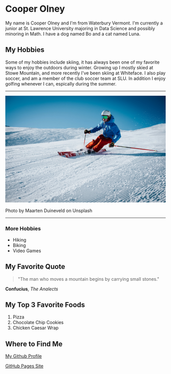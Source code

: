 # Cooper Olney

My name is Cooper Olney and I'm from Waterbury Vermont. I'm currently a junior at St. Lawrence University majoring in Data Science and possibly minoring in Math.
I have a dog named Bo and a cat named Luna.

## My Hobbies

Some of my hobbies include skiing, it has always been one of my favorite ways to enjoy the outdoors during winter. 
Growing up I mostly skied at Stowe Mountain, and more recently I've been skiing at Whiteface.
I also play soccer, and am a member of the club soccer team at SLU. In addition I enjoy golfing whenever I can, espically during the summer.

---

![Guy Skiing on Mountain](skiing.jpg)

Photo by Maarten Duineveld on Unsplash

---

### More Hobbies
- Hiking
- Biking
- Video Games

## My Favorite Quote

> "The man who moves a mountain begins by carrying small stones."

**Confucius**, *The Analects* 

## My Top 3 Favorite Foods

1. Pizza
2. Chocolate Chip Cookies
3. Chicken Caesar Wrap

## Where to Find Me

[My Github Profile](https://github.com/cooperolney)

[GitHub Pages Site](https://cooperolney.github.io/cs3017-f25/about)






